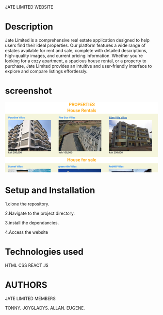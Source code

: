 JATE LIMITED WEBSITE

<h1>Description</h1>

<p>Jate Limited is a comprehensive real estate application designed to help users find their ideal properties. Our platform features a wide range of estates available for rent and sale, complete with detailed descriptions, high-quality images, and current pricing information. Whether you're looking for a cozy apartment, a spacious house rental, or a property to purchase, Jate Limited provides an intuitive and user-friendly interface to explore and compare listings effortlessly.</p>

<h1>screenshot</h1>
<img src="src/assets/Screenshot from 2024-05-31 21-35-01.png"/>
<h1>Setup and Installation</h1>

1.clone the repository.

2.Navigate to the project directory.

3.install the dependancies.

4.Access the website

<h1>Technologies used</h1>
HTML
CSS
REACT JS

<h1>AUTHORS</h1>
 JATE LIMITED MEMBERS

 TONNY.
 JOYGLADYS.
 ALLAN.
 EUGENE.
 
